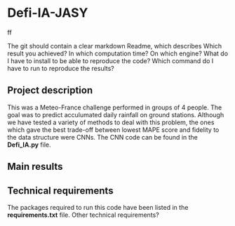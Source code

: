 
# Defi-IA-JASY
ff

The git should contain a clear markdown Readme, which describes
Which result you achieved? In which computation time? On which engine?
What do I have to install to be able to reproduce the code?
Which command do I have to run to reproduce the results?

## Project description

This was a Meteo-France challenge performed in groups of 4 people. The goal was to predict acculumated daily rainfall on ground stations.
Although we have tested a variety of methods to deal with this problem, the ones which gave the best trade-off between lowest MAPE score and fidelity to the data structure were CNNs. The CNN code can be found in the **Defi_IA.py** file.

## Main results

## Technical requirements

The packages required to run this code have been listed in the **requirements.txt** file.
Other technical requirements?




